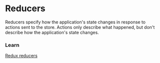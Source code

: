 # Reducers
Reducers specify how the application's state changes in response to actions sent to the store. Actions only describe what happened, but don't describe how the application's state changes.

### Learn
[Redux reducers](https://redux.js.org/basics/reducers)
